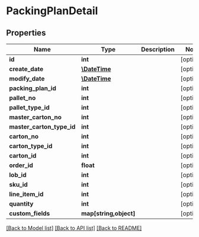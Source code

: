 # PackingPlanDetail

## Properties
Name | Type | Description | Notes
------------ | ------------- | ------------- | -------------
**id** | **int** |  | [optional] 
**create_date** | [**\DateTime**](\DateTime.md) |  | [optional] 
**modify_date** | [**\DateTime**](\DateTime.md) |  | [optional] 
**packing_plan_id** | **int** |  | [optional] 
**pallet_no** | **int** |  | [optional] 
**pallet_type_id** | **int** |  | [optional] 
**master_carton_no** | **int** |  | [optional] 
**master_carton_type_id** | **int** |  | [optional] 
**carton_no** | **int** |  | [optional] 
**carton_type_id** | **int** |  | [optional] 
**carton_id** | **int** |  | [optional] 
**order_id** | **float** |  | [optional] 
**lob_id** | **int** |  | [optional] 
**sku_id** | **int** |  | [optional] 
**line_item_id** | **int** |  | [optional] 
**quantity** | **int** |  | [optional] 
**custom_fields** | **map[string,object]** |  | [optional] 

[[Back to Model list]](../README.md#documentation-for-models) [[Back to API list]](../README.md#documentation-for-api-endpoints) [[Back to README]](../README.md)


